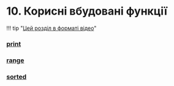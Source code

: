 # 10. Корисні вбудовані функції

!!! tip "[Цей розділ в форматі відео](https://pyneng.io/course/topics/10-useful-functions/)"

### [print](print.md)

### [range](range.md)

### [sorted](sorted.md)
